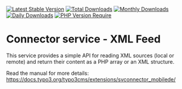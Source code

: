 [![Latest Stable Version](https://poser.pugx.org/cobweb/svconnector_mobilede/v)](https://packagist.org/packages/cobweb/svconnector_mobilede)
[![Total Downloads](http://poser.pugx.org/cobweb/svconnector_mobilede/downloads)](https://packagist.org/packages/cobweb/svconnector_mobilede)
[![Monthly Downloads](http://poser.pugx.org/cobweb/svconnector_mobilede/d/monthly)](https://packagist.org/packages/cobweb/svconnector_mobilede)
[![Daily Downloads](http://poser.pugx.org/cobweb/svconnector_mobilede/d/daily)](https://packagist.org/packages/cobweb/svconnector_mobilede)
[![PHP Version Require](http://poser.pugx.org/cobweb/svconnector_mobilede/require/php)](https://packagist.org/packages/cobweb/svconnector_mobilede)

# Connector service - XML Feed

This service provides a simple API for reading XML sources (local or remote) and return their content
as a PHP array or an XML structure.

Read the manual for more details: https://docs.typo3.org/typo3cms/extensions/svconnector_mobilede/
